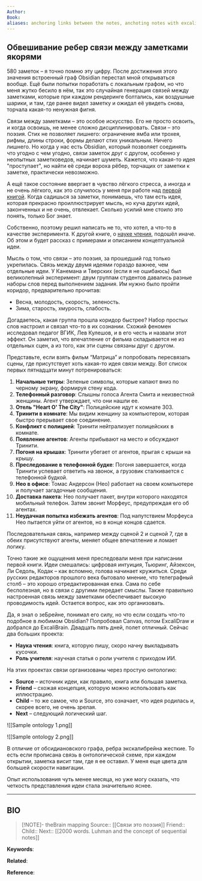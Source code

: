 ```yaml
---
Author: 
Book: 
aliases: anchoring links between the notes, anchoting notes with excalibrain
---
```

## Обвешивание ребер связи между заметками якорями

580 заметок – я точно помню эту цифру. После достижения этого значения встроенный граф Obsidian перестал мной открываться вообще. Ещё были попытки поработать с локальным графом, но что меня жутко бесило в нём, так это случайная генерация связей между заметками, которые при каждом рендеринге болтались, как воздушные шарики, и там, где ранее видел заметку и ожидал её увидеть снова, торчала какая-то ненужная фигня.

Связи между заметками – это особое искусство. Его не просто освоить, и когда освоишь, не менее сложно дисциплинировать. Связи – это поэзия. Стих не позволяет лишнего: ограничение ямба или трохея, рифмы, длины строки, формы делают стих уникальным. Ничего лишнего. Но когда у нас есть Obsidian, который позволяет соединять что угодно с чем угодно, связи заметок друг с другом, особенно у неопытных заметковедов, начинает шуметь. Кажется, что какая-то идея "проступает", но найти её среди вороха рёбер, торчащих от заметки к заметке, практически невозможно.

А ещё такое состояние ввергает в чувство лёгкого стресса, а иногда и не очень лёгкого, как это случилось у меня при работе над [первой книгой](https://rustamagamaliev.ru/?page_id=1510). Когда садишься за заметки, понимаешь, что там есть идея, которая прекрасно проиллюстрирует мысль, но куча других идей, законченных и не очень, отвлекает. Сколько усилий мне стоило это понять, только Бог знает.

Собственно, поэтому решил написать не то, что хотел, а что-то в качестве эксперимента. К другой книге, о [науке чтения](https://rustamagamaliev.ru/?page_id=1962), подошёл иначе. Об этом и будет рассказ с примерами и описанием концептуальной идеи. 

Мысль о том, что связи – это поэзия, за прошедший год только укрепилась. Связь между двумя идеями гораздо важнее, чем отдельные идеи. У Канемана и Тверских (если я не ошибаюсь) был великолепный эксперимент: двум группам студентов давались разные наборы слов перед выполнением задания. Им нужно было пройти коридор, предварительно прочитав:

- Весна, молодость, скорость, зеленость.
- Зима, старость, хмурость, слабость.

Догадаетесь, какая группа прошла коридор быстрее? Набор простых слов настроил и связал что-то в их сознании. Схожий феномен исследовал педагог ВГИК, Лев Кулешов, и в его честь и назвали этот эффект. Он заметил, что впечатление от фильма складывается не из отдельных сцен, а из того, как эти сцены связаны друг с другом.

Представьте, если взять фильм “Матрица” и попробовать пересвязать сцены, где присутствует хоть какая-то идея связи между. Вот список первых пятнадцати минут потренироваться:

1. **Начальные титры**: Зеленые символы, которые капают вниз по черному экрану, формируя стену кода.
2. **Телефонный разговор**: Слышны голоса Агента Смита и неизвестной женщины. Агент утверждает, что они нашли ее.
3. **Отель "Heart O' The City"**: Полицейские идут к комнате 303.
4. **Тринити в комнате**: Мы видим женщину за компьютером, которая быстро прерывает свое соединение.
5. **Конфликт с полицией**: Тринити нейтрализует полицейских в комнате.
6. **Появление агентов**: Агенты прибывают на место и обсуждают Тринити.
7. **Погоня на крышах**: Тринити убегает от агентов, прыгая с крыши на крышу.
8. **Преследование в телефонной будке**: Погоня завершается, когда Тринити успевает ответить на звонок, а грузовик сталкивается с телефонной будкой.
9. **Нео в офисе**: Томас Андерсон (Нео) работает на своем компьютере и получает загадочные сообщения.
10. **Доставка пакета**: Нео получает пакет, внутри которого находятся мобильный телефон. Затем звонит Морфеус, предупреждая его об агентах.
11. **Неудачная попытка избежать агентов**: Под напутствием Морфеуса Нео пытается уйти от агентов, но в конце концов сдается.

Последовательная связь, например между сценой 2 и сценой 7, где в обеих присутствуют агенты, меняет общее впечатление и ломает логику.

Точно такие же ощущения меня преследовали меня при написании первой книги. Идеи смешались: цифровая интуиция, Тьюринг, Айзексон, Ли Седоль, Кодак – как вспомню, голова начинает кружиться. Среди русских редакторов прошлого века бытовало мнение, что телеграфный столб – это хорошо отредактированная елка. Сама по себе бесполезная, но в связи с другими передает смыслы. Также правильно настроенная связь между заметками обеспечивает высокую проводимость идей. Остается вопрос, как это организовать.

Да, я знал о зеБрейне, понимал его силу, но что если создать что-то подобное в любимом Obsidian? Попробовал Canvas, потом ExcaliDraw и добрался до ExcaliBrain. Двадцать пять дней, полет отличный. Сейчас два больших проекта:

- **Наука чтения**: книга, которую пишу, скоро начну выкладывать кусочки.
- **Роль учителя**: научная статья о роли учителя с приходом ИИ.

На этих проектах связи организованы через простую онтологию:

- **Source** – источник идеи, как правило, книга или большая заметка.
- **Friend** – схожая концепция, которую можно использовать как иллюстрацию.
- **Child** – то же самое, что и Source, это означает, что идея родилась и, скорее всего, не очень зрелая.
- **Next** – следующий логический шаг.

![[Sample ontology 1.png]]

![[Sample ontology 2.png]]

В отличие от обсидиановского графа, ребра экскалибрейна жесткие. То есть если прописана связь в онтологической схеме, при каждом открытии, заметка висит там, где я ее оставил. У меня еще цвета для большей скорости навигации.

Опыт использования чуть менее месяца, но уже могу сказать, что четкость представления идеи стала значительно яснее.

***
## BIO
> [!NOTE]- theBrain mapping
> Source:: [[Связи это поэзия]]
> Friend::
> Child::
> Next:: [[2000 words. Luhman and the concept of sequential notes]]

**Keywords**:

**Related**:

**Reference**: 